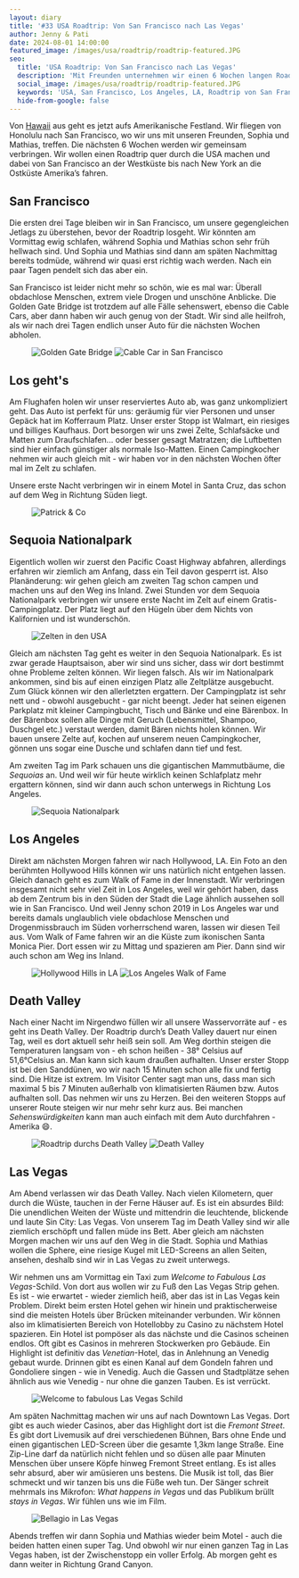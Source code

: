 ```yaml
---
layout: diary
title: '#33 USA Roadtrip: Von San Francisco nach Las Vegas'
author: Jenny & Pati
date: 2024-08-01 14:00:00
featured_image: /images/usa/roadtrip/roadtrip-featured.JPG
seo:
  title: 'USA Roadtrip: Von San Francisco nach Las Vegas'
  description: 'Mit Freunden unternehmen wir einen 6 Wochen langen Roadtrip quer durch die USA. Los geht es von San Francisco über Los Angeles bis nach Las Vegas.'
  social_image: /images/usa/roadtrip/roadtrip-featured.JPG
  keywords: 'USA, San Francisco, Los Angeles, LA, Roadtrip von San Francisco nach Las Vegas, Kalifornien-Roadtrip, ein Tag in Las Vegas'
  hide-from-google: false
---
```

Von [Hawaii](hawaii) aus geht es jetzt aufs Amerikanische Festland. Wir fliegen von Honolulu nach San Francisco, wo wir uns mit unseren Freunden, Sophia und Mathias, treffen. Die nächsten 6 Wochen werden wir gemeinsam verbringen. Wir wollen einen Roadtrip quer durch die USA machen und dabei von San Francisco an der Westküste bis nach New York an die Ostküste Amerika’s fahren.

## San Francisco
Die ersten drei Tage bleiben wir in San Francisco, um unsere gegengleichen Jetlags zu überstehen, bevor der Roadtrip losgeht. Wir könnten am Vormittag ewig schlafen, während Sophia und Mathias schon sehr früh hellwach sind. Und Sophia und Mathias sind dann am späten Nachmittag bereits todmüde, während wir quasi erst richtig wach werden. Nach ein paar Tagen pendelt sich das aber ein.

San Francisco ist leider nicht mehr so schön, wie es mal war: Überall obdachlose Menschen, extrem viele Drogen und unschöne Anblicke. Die Golden Gate Bridge ist trotzdem auf alle Fälle sehenswert, ebenso die Cable Cars, aber dann haben wir auch genug von der Stadt. Wir sind alle heilfroh, als wir nach drei Tagen endlich unser Auto für die nächsten Wochen abholen.

<figure class="img2">
  <img src="/images/usa/roadtrip/roadtrip-2.JPG" alt="Golden Gate Bridge">
    <img src="/images/usa/roadtrip/roadtrip-9.JPG" alt="Cable Car in San Francisco">
</figure>

## Los geht's
Am Flughafen holen wir unser reserviertes Auto ab, was ganz unkompliziert geht. Das Auto ist perfekt für uns: geräumig für vier Personen und unser Gepäck hat im Kofferraum Platz. Unser erster Stopp ist Walmart, ein riesiges und billiges Kaufhaus. Dort besorgen wir uns zwei Zelte, Schlafsäcke und Matten zum Draufschlafen... oder besser gesagt Matratzen; die Luftbetten sind hier einfach günstiger als normale Iso-Matten. Einen Campingkocher nehmen wir auch gleich mit - wir haben vor in den nächsten Wochen öfter mal im Zelt zu schlafen.

Unsere erste Nacht verbringen wir in einem Motel in Santa Cruz, das schon auf dem Weg in Richtung Süden liegt.

<figure class="img1">
  <img src="/images/usa/roadtrip/roadtrip-12.JPG" alt="Patrick & Co">
</figure>

## Sequoia Nationalpark
Eigentlich wollen wir zuerst den Pacific Coast Highway abfahren, allerdings erfahren wir ziemlich am Anfang, dass ein Teil davon gesperrt ist. Also Planänderung: wir gehen gleich am zweiten Tag schon campen und machen uns auf den Weg ins Inland. Zwei Stunden vor dem Sequoia Nationalpark verbringen wir unsere erste Nacht im Zelt auf einem Gratis-Campingplatz. Der Platz liegt auf den Hügeln über dem Nichts von Kalifornien und ist wunderschön.

<figure class="img1">
  <img src="/images/usa/roadtrip/roadtrip-3.JPG" alt="Zelten in den USA">
</figure>

Gleich am nächsten Tag geht es weiter in den Sequoia Nationalpark. Es ist zwar gerade Hauptsaison, aber wir sind uns sicher, dass wir dort bestimmt ohne Probleme zelten können. Wir liegen falsch. Als wir im Nationalpark ankommen, sind bis auf einen einzigen Platz alle Zeltplätze ausgebucht. Zum Glück können wir den allerletzten ergattern. Der Campingplatz ist sehr nett und - obwohl ausgebucht - gar nicht beengt. Jeder hat seinen eigenen Parkplatz mit kleiner Campingbucht, Tisch und Bänke und eine Bärenbox. In der Bärenbox sollen alle Dinge mit Geruch (Lebensmittel, Shampoo, Duschgel etc.) verstaut werden, damit Bären nichts holen können. Wir bauen unsere Zelte auf, kochen auf unserem neuen Campingkocher, gönnen uns sogar eine Dusche und schlafen dann tief und fest.

Am zweiten Tag im Park schauen uns die gigantischen Mammutbäume, die *Sequoias* an. Und weil wir für heute wirklich keinen Schlafplatz mehr ergattern können, sind wir dann auch schon unterwegs in Richtung Los Angeles.

<figure class="img1">
  <img src="/images/usa/roadtrip/roadtrip-10.JPG" alt="Sequoia Nationalpark">
</figure>

## Los Angeles
Direkt am nächsten Morgen fahren wir nach Hollywood, LA. Ein Foto an den berühmten Hollywood Hills können wir uns natürlich nicht entgehen lassen. Gleich danach geht es zum Walk of Fame in der Innenstadt. Wir verbringen insgesamt nicht sehr viel Zeit in Los Angeles, weil wir gehört haben, dass ab dem Zentrum bis in den Süden der Stadt die Lage ähnlich aussehen soll wie in San Francisco. Und weil Jenny schon 2019 in Los Angeles war und bereits damals unglaublich viele obdachlose Menschen und Drogenmissbrauch im Süden vorherrschend waren, lassen wir diesen Teil aus. Vom Walk of Fame fahren wir an die Küste zum ikonischen Santa Monica Pier. Dort essen wir zu Mittag und spazieren am Pier. Dann sind wir auch schon am Weg ins Inland.

<figure class="img2">
  <img src="/images/usa/roadtrip/roadtrip-13.JPG" alt="Hollywood Hills in LA">
    <img src="/images/usa/roadtrip/roadtrip-1.JPG" alt="Los Angeles Walk of Fame">
</figure>

## Death Valley
Nach einer Nacht im Nirgendwo füllen wir all unsere Wasservorräte auf - es geht ins Death Valley. Der Roadtrip durch’s Death Valley dauert nur einen Tag, weil es dort aktuell sehr heiß sein soll. Am Weg dorthin steigen die Temperaturen langsam von - eh schon heißen - 38° Celsius auf 51,6°Celsius an. Man kann sich kaum draußen aufhalten. Unser erster Stopp ist bei den Sanddünen, wo wir nach 15 Minuten schon alle fix und fertig sind. Die Hitze ist extrem. Im Visitor Center sagt man uns, dass man sich maximal 5 bis 7 Minuten außerhalb von klimatisierten Räumen bzw. Autos aufhalten soll. Das nehmen wir uns zu Herzen. Bei den weiteren Stopps auf unserer Route steigen wir nur mehr sehr kurz aus. Bei manchen *Sehenswürdigkeiten* kann man auch einfach mit dem Auto durchfahren - Amerika 😄.

<figure class="img2">
  <img src="/images/usa/roadtrip/roadtrip-4.JPG" alt="Roadtrip durchs Death Valley">
    <img src="/images/usa/roadtrip/roadtrip-6.JPG" alt="Death Valley">
</figure>

## Las Vegas
Am Abend verlassen wir das Death Valley. Nach vielen Kilometern, quer durch die Wüste, tauchen in der Ferne Häuser auf. Es ist ein absurdes Bild: Die unendlichen Weiten der Wüste und mittendrin die leuchtende, blickende und laute Sin City: Las Vegas. Von unserem Tag im Death Valley sind wir alle ziemlich erschöpft und fallen müde ins Bett. Aber gleich am nächsten Morgen machen wir uns auf den Weg in die Stadt. Sophia und Mathias wollen die Sphere, eine riesige Kugel mit LED-Screens an allen Seiten, ansehen, deshalb sind wir in Las Vegas zu zweit unterwegs.

Wir nehmen uns am Vormittag ein Taxi zum *Welcome to Fabulous Las Vegas*-Schild. Von dort aus wollen wir zu Fuß den Las Vegas Strip gehen. Es ist - wie erwartet - wieder ziemlich heiß, aber das ist in Las Vegas kein Problem. Direkt beim ersten Hotel gehen wir hinein und praktischerweise sind die meisten Hotels über Brücken miteinander verbunden. Wir können also im klimatisierten Bereich von Hotellobby zu Casino zu nächstem Hotel spazieren. Ein Hotel ist pompöser als das nächste und die Casinos scheinen endlos. Oft gibt es Casinos in mehreren Stockwerken pro Gebäude. Ein Highlight ist definitiv das *Venetian*-Hotel, das in Anlehnung an Venedig gebaut wurde. Drinnen gibt es einen Kanal auf dem Gondeln fahren und Gondoliere singen - wie in Venedig. Auch die Gassen und Stadtplätze sehen ähnlich aus wie Venedig - nur ohne die ganzen Tauben. Es ist verrückt.

<figure class="img1">
  <img src="/images/usa/roadtrip/roadtrip-8.JPG" alt="Welcome to fabulous Las Vegas Schild">
</figure>

Am späten Nachmittag machen wir uns auf nach Downtown Las Vegas. Dort gibt es auch wieder Casinos, aber das Highlight dort ist die *Fremont Street*. Es gibt dort Livemusik auf drei verschiedenen Bühnen, Bars ohne Ende und einen gigantischen LED-Screen über die gesamte 1,3km lange Straße. Eine Zip-Line darf da natürlich nicht fehlen und so düsen alle paar Minuten Menschen über unsere Köpfe hinweg Fremont Street entlang. Es ist alles sehr absurd, aber wir amüsieren uns bestens. Die Musik ist toll, das Bier schmeckt und wir tanzen bis uns die Füße weh tun. Der Sänger schreit mehrmals ins Mikrofon: *What happens in Vegas* und das Publikum brüllt *stays in Vegas*. Wir fühlen uns wie im Film.

<figure class="img1">
  <img src="/images/usa/roadtrip/roadtrip-11.JPG" alt="Bellagio in Las Vegas">
</figure>

Abends treffen wir dann Sophia und Mathias wieder beim Motel - auch die beiden hatten einen super Tag. Und obwohl wir nur einen ganzen Tag in Las Vegas haben, ist der Zwischenstopp ein voller Erfolg. Ab morgen geht es dann weiter in Richtung Grand Canyon.